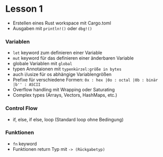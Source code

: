 # Lesson 1
- Erstellen eines Rust workspace mit Cargo.toml
- Ausgaben mit `println!()` oder `dbg!()`
### Variablen
- `let` keyword zum definieren einer Variable
- `mut` keyword für das definieren einer änderbaren Variable
- globale Variablen mit `global`
- typen Annotaionen mit `typenkürzel:größe in bytes`
- auch i/usize für os abhängige Variablengrößen
- Prefixe für verschiedene Formen: `0x : hex |0o : octal |0b : binär |b'' : ASCII`
- Overflow handling mit Wrapping oder Saturating
- Complex types (Arrays, Vectors, HashMaps, etc.)
### Control Flow
- if, else, if else, loop (Standard loop ohne Bedingung)
### Funktionen
- `fn` keyword
- Funktionen return Typ mit `-> (Rückgabetyp)`
